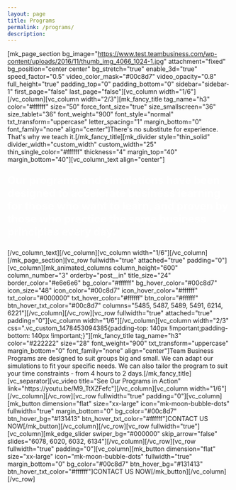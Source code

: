 ```yaml
---
layout: page
title: Programs
permalink: /programs/
description:
---
```

[mk_page_section bg_image="https://www.test.teambusiness.com/wp-content/uploads/2016/11/thumb_img_4066_1024-1.jpg" attachment="fixed" bg_position="center center" bg_stretch="true" enable_3d="true" speed_factor="0.5" video_color_mask="#00c8d7" video_opacity="0.8" full_height="true" padding_top="0" padding_bottom="0" sidebar="sidebar-1" first_page="false" last_page="false"][vc_column width="1/6"][/vc_column][vc_column width="2/3"][mk_fancy_title tag_name="h3" color="#ffffff" size="50" force_font_size="true" size_smallscreen="36" size_tablet="36" font_weight="900" font_style="normal" txt_transform="uppercase" letter_spacing="1" margin_bottom="0" font_family="none" align="center"]There's no substitute for experience.
That's why we teach it.[/mk_fancy_title][mk_divider style="thin_solid" divider_width="custom_width" custom_width="25" thin_single_color="#ffffff" thickness="4" margin_top="40" margin_bottom="40"][vc_column_text align="center"]
<p style="color: #fff; font-size: 24px;"><strong style="color: #fff;">Our programs and simulations have been designed to accelerate business learning for those who want to learn, and proven by those who practice the same business principles every day.</strong></p>
[/vc_column_text][/vc_column][vc_column width="1/6"][/vc_column][/mk_page_section][vc_row fullwidth="true" attached="true" padding="0"][vc_column][mk_animated_columns column_height="600" column_number="3" orderby="post__in" title_size="24" border_color="#e6e6e6" bg_color="#ffffff" bg_hover_color="#00c8d7" icon_size="48" icon_color="#00c8d7" icon_hover_color="#ffffff" txt_color="#000000" txt_hover_color="#ffffff" btn_color="#ffffff" btn_hover_txt_color="#00c8d7" columns="5485, 5487, 5489, 5491, 6214, 6221"][/vc_column][/vc_row][vc_row fullwidth="true" attached="true" padding="0"][vc_column width="1/6"][/vc_column][vc_column width="2/3" css=".vc_custom_1478453094385{padding-top: 140px !important;padding-bottom: 140px !important;}"][mk_fancy_title tag_name="h3" color="#222222" size="28" font_weight="900" txt_transform="uppercase" margin_bottom="0" font_family="none" align="center"]Team Business Programs are designed to suit groups big and small. We can adapt our simulations to fit your specific needs. We can also tailor the program to suit your time constraints - from 4 hours to 2 days.[/mk_fancy_title][vc_separator][vc_video title="See Our Programs in Action" link="https://youtu.be/M9_TtXZFefc"][/vc_column][vc_column width="1/6"][/vc_column][/vc_row][vc_row fullwidth="true" padding="0"][vc_column][mk_button dimension="flat" size="xx-large" icon="mk-moon-bubble-dots" fullwidth="true" margin_bottom="0" bg_color="#00c8d7" btn_hover_bg="#131413" btn_hover_txt_color="#ffffff"]CONTACT US NOW[/mk_button][/vc_column][/vc_row][vc_row fullwidth="true"][vc_column][mk_edge_slider swiper_bg="#000000" skip_arrow="false" slides="6078, 6020, 6032, 6134"][/vc_column][/vc_row][vc_row fullwidth="true" padding="0"][vc_column][mk_button dimension="flat" size="xx-large" icon="mk-moon-bubble-dots" fullwidth="true" margin_bottom="0" bg_color="#00c8d7" btn_hover_bg="#131413" btn_hover_txt_color="#ffffff"]CONTACT US NOW[/mk_button][/vc_column][/vc_row]
